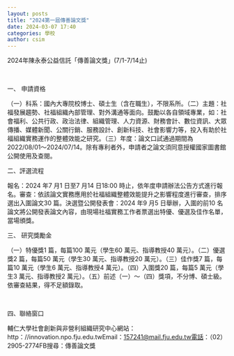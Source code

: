 ```yaml
---
layout: posts
title: "2024第一屆傳善論文獎"
date: 2024-03-07 17:40
categories: 學校
author: csim
---
```


2024年陳永泰公益信託「傳善論文獎」(7/1-7/14止)

 

一、 申請資格

（一）科系：國內大專院校博士、碩士生（含在職生），不限系所。（二）主題：社福發展趨勢、社福組織內部管理、對外溝通等面向。鼓勵以各自領域專業，如：社會福利、公共行政、政治法律、組織管理、人力資源、財務會計、數位資訊、大眾傳播、媒體新聞、公關行銷、服務設計、創新科技、社會影響力等，投入有助於社福組織實務運作的整體效能之研究。（三）年度：論文口試通過期間為2022/08/01〜2024/07/14。除有專利者外，申請者之論文須同意授權國家圖書館公開使用及查閱。 

二、評選流程

報名：2024 年7 月1 日至7 月14 日18:00 時止，依年度申請辦法公告方式進行報名。審查：依該論文實務應用於社福組織整體效能提升之影響程度進行審查，排序選出入圍論文30 篇。決選暨公開發表會：2024 年9 月5 日舉辦，入圍的前10 名論文將公開發表論文內容，由現場社福實務工作者票選出特優、優選及佳作名單，當場頒獎。 

三、 研究獎勵金

（一）特優獎1 篇，每篇100 萬元（學生60 萬元、指導教授40 萬元）。（二）優選獎2 篇，每篇50 萬元（學生30 萬元、指導教授20 萬元）。（三）佳作獎7 篇，每篇10 萬元（學生6 萬元、指導教授4 萬元）。（四）入圍獎20 篇，每篇5 萬元（學生3 萬元、指導教授2 萬元）。（五）前述（一）〜（四）獎項，不分博、碩士級。依審查結果，得不足額錄取。

 

四、聯絡窗口

輔仁大學社會創新與非營利組織研究中心網站：http：//innovation.npo.fju.edu.twEmail：157241@mail.fju.edu.tw電話：（02）2905-2774FB搜尋：傳善論文獎
